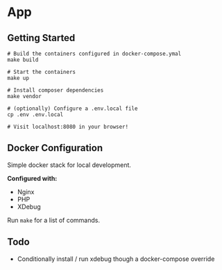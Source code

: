 # App

## Getting Started

```
# Build the containers configured in docker-compose.ymal
make build

# Start the containers
make up

# Install composer dependencies
make vendor

# (optionally) Configure a .env.local file
cp .env .env.local

# Visit localhost:8080 in your browser!
```

## Docker Configuration
Simple docker stack for local development.

**Configured with:**
- Nginx
- PHP
- XDebug

Run `make` for a list of commands.

## Todo
- Conditionally install / run xdebug though a docker-compose override